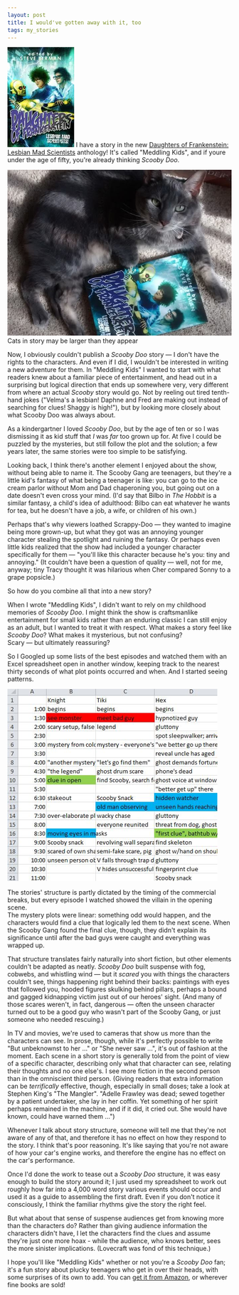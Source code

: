 ```yaml
---
layout: post
title: I would've gotten away with it, too
tags: my_stories
---
```


<a href="http://www.amazon.com/Daughters-Frankenstein-Lesbian-Mad-Scientists/dp/1590213602/ref=sr_1_1?ie=UTF8&qid=1442776937&sr=8-1&keywords=daughters+of+Frankenstein"><img src="/images/Daughters_of_Frankenstein_cover_small.jpg" class="cover-thumbnail"></a> I have a story in the new [Daughters of Frankenstein: Lesbian Mad 
Scientists](http://www.amazon.com/Daughters-Frankenstein-Lesbian-Mad-Scientists/dp/1590213602/ref=sr_1_1?ie=UTF8&qid=1442776937&sr=8-1&keywords=daughters+of+Frankenstein) 
anthology! It's called "Meddling Kids", and if youre under the age of fifty, you're already thinking *Scooby Doo*.

<img src="/images/cat and book.jpg" class="img.blogpost-center" />
<figcaption class="blogpost">Cats in story may be larger than they appear</figcaption>

Now, I obviously couldn't publish a *Scooby Doo* story &mdash; I don't have 
the rights to the characters.  And even if I did, I wouldn't be interested in 
writing a new adventure for them.  In "Meddling Kids" I wanted to start with what readers knew 
about a familiar piece of entertainment, and head out in a surprising but logical direction that ends up somewhere very, very different from where an actual *Scooby* story would go.  Not by reeling out tired tenth-hand jokes ("Velma's a lesbian!  Daphne and Fred are making out instead of searching for clues!  Shaggy is high!"), but by looking more closely about what Scooby Doo was always about.

As a kindergartner I loved *Scooby Doo*, but by the age of ten or so I was 
dismissing it as kid stuff that *I* was *far* too grown up for. At five I 
could be puzzled by the mysteries, but still follow the plot and the solution; a few years later, the same stories were too simple to be satisfying.

Looking back, I think there's another element I enjoyed about the show, 
without being able to name it.  The Scooby Gang are teenagers, but 
they're a little kid's fantasy of what being a teenager is like: you can go to the ice cream parlor without Mom and Dad chaperoning you, but going out on a date doesn't even cross your mind.  (I'd say that Bilbo in *The Hobbit* is a similar fantasy, a child's idea of adulthood: Bilbo can eat whatever he wants for tea, but he doesn't have a job, a wife, or children of his own.)

Perhaps that's why viewers loathed Scrappy-Doo &mdash; they wanted to imagine 
being more grown-up, but what they got was an annoying younger character 
stealing the spotlight and ruining the fantasy.  Or perhaps even little kids 
realized that the show had included a younger character specifically 
for them &mdash; "you'll like this character because he's you: tiny and annoying."  (It couldn't have been a question of 
quality &mdash; well, not for me, anyway; tiny Tracy thought it was hilarious when Cher compared Sonny to a grape popsicle.)

So how do you combine all that into a new story?

When I wrote "Meddling Kids", I didn't want to rely on my childhood memories
of *Scooby Doo*.  I might think the show is craftsmanlike entertainment for 
small kids rather than an enduring classic I can still enjoy as an adult, but 
I wanted to treat it with respect.  What makes a story feel like *Scooby Doo*?  What makes it mysterious, but not confusing?  
Scary &mdash; but ultimately reassuring?

So I Googled up some lists of the best episodes and watched them with an Excel 
spreadsheet open in another window, keeping track to the nearest thirty seconds 
of what plot points occurred and when.  And I started seeing patterns.

<img src="/images/scooby doo timeline.JPG" class="blogpost-center" />

The stories' structure is partly dictated by the timing of the commercial 
breaks, but every episode I watched showed the villain in the opening scene.  
The mystery plots were linear: something odd would happen, and the characters would find a clue that logically led them to the next scene.  When the Scooby Gang found the final clue, though, they didn't explain its significance until after the bad guys were caught and everything was wrapped up.

That structure translates fairly naturally into short fiction, but other 
elements couldn't be adapted as neatly.  *Scooby Doo* built suspense with 
fog, cobwebs, and whistling 
wind &mdash; but it *scared* you with things the characters couldn't see, things happening right behind their backs: paintings with eyes that followed you, hooded figures skulking behind pillars, perhaps a bound and gagged kidnapping victim just out of our heroes' sight.  (And many of those scares weren't, in fact, 
dangerous &mdash; often the unseen character turned out to be a good guy who wasn't part of the Scooby Gang, or just someone who needed rescuing.)

In TV and movies, we're used to cameras that show us more than the characters 
can see.  In prose, though, while it's perfectly possible to write "But 
unbeknownst to her ..." 
or "She never saw ...", it's out of fashion at the moment.  Each scene in a 
short story is generally told from the point of view of a specific character, describing only what that character can see, relating their thoughts and no one else's.  I see more fiction in the second person than in the omniscient third person.  (Giving readers that extra information can be *terrifically* effective, though, especially in small doses; take a look at Stephen King's "The Mangler".  "Adelle Frawley was dead; sewed together by a patient undertaker, she lay in her coffin. Yet something of her spirit perhaps remained in the machine, and if it did, it cried out. She would have known, could have warned them ...")

Whenever I talk about story structure, someone will tell me that they're not 
aware of any of that, and therefore it has no effect on how they respond to 
the story.  I think that's poor reasoning.  It's like saying that you're not aware of how your car's engine works, and therefore the engine has no effect on the car's performance.

Once I'd done the work to tease out a *Scooby Doo* structure, it was easy enough 
to build the story around it; I just used my spreadsheet to 
work out roughly how far into a 4,000 word story various events should occur and used it as a guide to assembling the first draft.  Even if you don't notice it consciously, I think the familiar rhythms give the story the right feel.

But what about that sense of suspense audiences get from knowing more than the characters do?  Rather than giving audience information the characters didn't have, I let the characters find the clues and assume they're just one more hoax - while the audience, who knows better, sees the more sinister implications.  (Lovecraft was fond of this technique.)

I hope you'll like "Meddling Kids" whether or not you're a *Scooby Doo* fan; it's a fun story about plucky teenagers who get in over their heads, with some surprises of its own to add.  You can 
[get it from Amazon](http://www.amazon.com/Daughters-Frankenstein-Lesbian-Mad-Scientists/dp/1590213602/ref=sr_1_1?ie=UTF8&qid=1442776937&sr=8-1&keywords=daughters+of+Frankenstein), 
or wherever fine books are sold!
